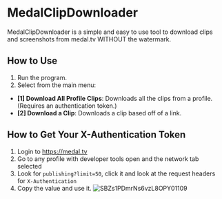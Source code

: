 # MedalClipDownloader
MedalClipDownloader is a simple and easy to use tool to download clips and screenshots from medal.tv WITHOUT the watermark.
## How to Use
1. Run the program.
2. Select from the main menu:
  - **[1] Download All Profile Clips**: Downloads all the clips from a profile. (Requires an authentication token.)
  - **[2] Download a Clip**: Downloads a clip based off of a link.
## How to Get Your X-Authentication Token
1. Login to https://medal.tv
2. Go to any profile with developer tools open and the network tab selected
3. Look for `publishing?limit=50`, click it and look at the request headers for `X-Authentication`
4. Copy the value and use it.
![SBZs1PDmrNs6vzL8OPY01109](https://github.com/user-attachments/assets/bcf68124-fbbd-4dd0-955e-5e16400392bc)

